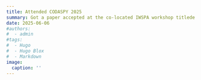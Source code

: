 ```yaml
---
title: Attended CODASPY 2025
summary: Got a paper accepted at the co-located IWSPA workshop titlede "Enhancing Security Insights with KnowGen-RAG Combining Knowledge Graphs, LLMs, and Multimodal Interpretability"
date: 2025-06-06
#authors:
#  - admin
#tags:
#  - Hugo
#  - Hugo Blox
#  - Markdown
image:
  caption: ''
---
```


<!--
Hugo Blox is designed to give technical content creators a seamless experience. You can focus on the content and Hugo Blox handles the rest.

Use popular tools such as Plotly, Mermaid, and data frames.

## Charts

Hugo Blox supports the popular [Plotly](https://plot.ly/) format for interactive data visualizations. With Plotly, you can design almost any kind of visualization you can imagine!

Save your Plotly JSON in your page folder, for example `line-chart.json`, and then add the `{{</* chart data="line-chart" */>}}` shortcode where you would like the chart to appear.

Demo:

{{< chart data="line-chart" >}}

You might also find the [Plotly JSON Editor](http://plotly-json-editor.getforge.io/) useful.

## Diagrams

Hugo Blox supports the _Mermaid_ Markdown extension for diagrams.

-->
